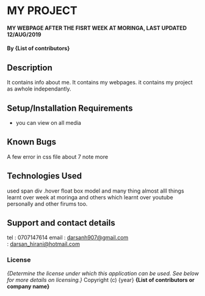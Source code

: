 # MY PROJECT
#### MY WEBPAGE AFTER THE FISRT WEEK AT MORINGA, LAST UPDATED 12/AUG/2019
#### By **{List of contributors}**
## Description
It contains info about me.
It contains my webpages.
it contains my project as awhole independantly.
## Setup/Installation Requirements
* you can view on all media

## Known Bugs
A few error in css file about 7 note more
## Technologies Used
used span div .hover float box model and many thing almost alll things learnt over week at moringa and others which learnt over youtube personally and other firums too.
## Support and contact details
tel : 0707147614 
email : darsanh907@gmail.com    
      : darsan_hirani@hotmail.com
### License
*{Determine the license under which this application can be used.  See below for more details on licensing.}*
Copyright (c) {year} **{List of contributors or company name}**